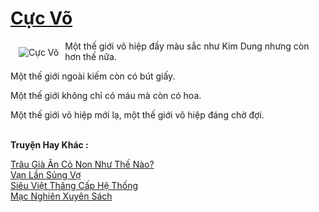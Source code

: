 <a href="https://utruyen.com/truyen/cuc-vo/17420/" title="Cực Võ"><h1>Cực Võ</h1></a><div style="display:table"><img align="right" style="float: left; padding: 10px;" src="https://utruyen.com/images/story/200x260/cuc-vo.jpg" alt="Cực Võ">Một thế giới võ hiệp đầy màu sắc như Kim Dung nhưng còn hơn thế nữa.<p></p>Một thế giới ngoài kiếm còn có bút giấy.<p></p>Một thế giới không chỉ có máu mà còn có hoa.<p></p>Một thế giới võ hiệp mới lạ, một thế giới võ hiệp đáng chờ đợi.</div><p><br><b>Truyện Hay Khác :</b></p><a href="https://utruyen.com/truyen/trau-gia-an-co-non-nhu-the-nao/19327/" alt="Trâu Già Ăn Cỏ Non Như Thế Nào?">Trâu Già Ăn Cỏ Non Như Thế Nào?</a><br/><a href="https://truyenngontinhay.wordpress.com/2019/10/03/van-lan-sung-vo/" alt="Vạn Lần Sủng Vợ">Vạn Lần Sủng Vợ</a><br/><a href="https://github.com/quanluxury/ngontinhhot/tree/master/truyenhay/16817/" alt="Siêu Việt Thăng Cấp Hệ Thống">Siêu Việt Thăng Cấp Hệ Thống</a><br/><a href="https://github.com/quanluxury/ngontinhhot/tree/master/truyenhay/18370/" alt="Mạc Nghiên Xuyên Sách">Mạc Nghiên Xuyên Sách</a><br/>